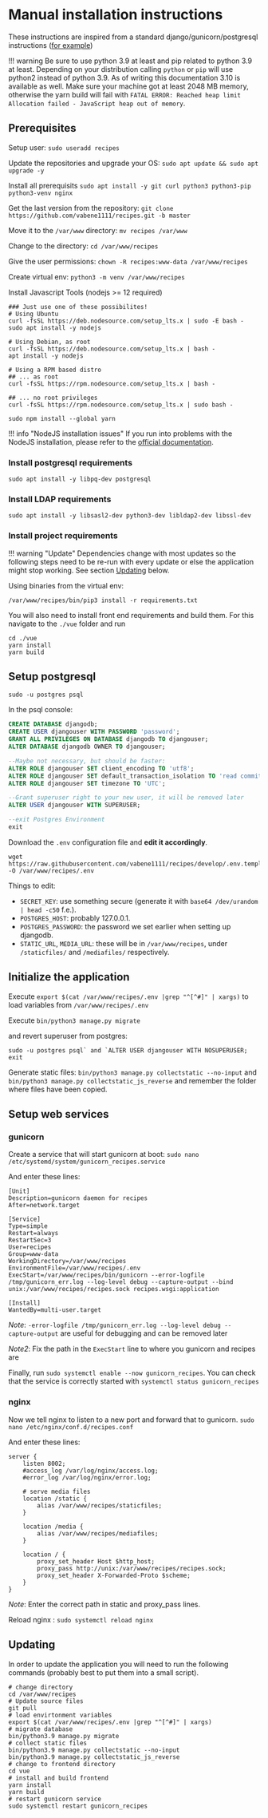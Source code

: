 # Manual installation instructions

These instructions are inspired from a standard django/gunicorn/postgresql instructions ([for example](https://www.digitalocean.com/community/tutorials/how-to-set-up-django-with-postgres-nginx-and-gunicorn-on-ubuntu-16-04))

!!! warning
    Be sure to use python 3.9 at least and pip related to python 3.9 at least. Depending on your distribution calling `python` or `pip` will use python2 instead of python 3.9. As of writing this documentation 3.10 is available as well.
    Make sure your machine got at least 2048 MB memory, otherwise the yarn build will fail with `FATAL ERROR: Reached heap limit Allocation failed - JavaScript heap out of memory`.

## Prerequisites

Setup user: `sudo useradd recipes`

Update the repositories and upgrade your OS: `sudo apt update && sudo apt upgrade -y`

Install all prerequisits `sudo apt install -y git curl python3 python3-pip python3-venv nginx`

Get the last version from the repository: `git clone https://github.com/vabene1111/recipes.git -b master`

Move it to the `/var/www` directory: `mv recipes /var/www`

Change to the directory: `cd /var/www/recipes`

Give the user permissions: `chown -R recipes:www-data /var/www/recipes`

Create virtual env: `python3 -m venv /var/www/recipes`

Install Javascript Tools (nodejs >= 12 required)
```shell
### Just use one of these possibilites!
# Using Ubuntu
curl -fsSL https://deb.nodesource.com/setup_lts.x | sudo -E bash -
sudo apt install -y nodejs

# Using Debian, as root
curl -fsSL https://deb.nodesource.com/setup_lts.x | bash -
apt install -y nodejs

# Using a RPM based distro
## ... as root
curl -fsSL https://rpm.nodesource.com/setup_lts.x | bash -

## ... no root privileges
curl -fsSL https://rpm.nodesource.com/setup_lts.x | sudo bash -
```
```shell
sudo npm install --global yarn
```

!!! info "NodeJS installation issues"
    If you run into problems with the NodeJS installation, please refer to the [official documentation](https://github.com/nodesource/distributions/blob/master/README.md).

### Install postgresql requirements

```shell
sudo apt install -y libpq-dev postgresql
```

### Install LDAP requirements

```shell
sudo apt install -y libsasl2-dev python3-dev libldap2-dev libssl-dev
```

### Install project requirements

!!! warning "Update"
    Dependencies change with most updates so the following steps need to be re-run with every update or else the application might stop working.
    See section [Updating](#updating) below.

Using binaries from the virtual env:

```shell
/var/www/recipes/bin/pip3 install -r requirements.txt
```

You will also need to install front end requirements and build them. For this navigate to the `./vue` folder and run

```shell
cd ./vue
yarn install
yarn build
```

## Setup postgresql

```shell
sudo -u postgres psql
```

In the psql console:

```sql
CREATE DATABASE djangodb;
CREATE USER djangouser WITH PASSWORD 'password';
GRANT ALL PRIVILEGES ON DATABASE djangodb TO djangouser;
ALTER DATABASE djangodb OWNER TO djangouser;

--Maybe not necessary, but should be faster:
ALTER ROLE djangouser SET client_encoding TO 'utf8';
ALTER ROLE djangouser SET default_transaction_isolation TO 'read committed';
ALTER ROLE djangouser SET timezone TO 'UTC';

--Grant superuser right to your new user, it will be removed later
ALTER USER djangouser WITH SUPERUSER;

--exit Postgres Environment
exit
```

Download the `.env` configuration file and **edit it accordingly**.
```shell
wget https://raw.githubusercontent.com/vabene1111/recipes/develop/.env.template -O /var/www/recipes/.env
```

Things to edit:

- `SECRET_KEY`: use something secure (generate it with `base64 /dev/urandom | head -c50` f.e.).
- `POSTGRES_HOST`: probably 127.0.0.1.
- `POSTGRES_PASSWORD`: the password we set earlier when setting up djangodb.
- `STATIC_URL`, `MEDIA_URL`: these will be in `/var/www/recipes`, under `/staticfiles/` and `/mediafiles/` respectively.

## Initialize the application

Execute `export $(cat /var/www/recipes/.env |grep "^[^#]" | xargs)` to load variables from `/var/www/recipes/.env`

Execute `bin/python3 manage.py migrate`

and revert superuser from postgres:

```
sudo -u postgres psql` and `ALTER USER djangouser WITH NOSUPERUSER;
exit
```

Generate static files: `bin/python3 manage.py collectstatic --no-input` and `bin/python3 manage.py collectstatic_js_reverse` and remember the folder where files have been copied.

## Setup web services

### gunicorn

Create a service that will start gunicorn at boot: `sudo nano /etc/systemd/system/gunicorn_recipes.service`

And enter these lines:

```service
[Unit]
Description=gunicorn daemon for recipes
After=network.target

[Service]
Type=simple
Restart=always
RestartSec=3
User=recipes
Group=www-data
WorkingDirectory=/var/www/recipes
EnvironmentFile=/var/www/recipes/.env
ExecStart=/var/www/recipes/bin/gunicorn --error-logfile /tmp/gunicorn_err.log --log-level debug --capture-output --bind unix:/var/www/recipes/recipes.sock recipes.wsgi:application

[Install]
WantedBy=multi-user.target
```

*Note*: `-error-logfile /tmp/gunicorn_err.log --log-level debug --capture-output` are useful for debugging and can be removed later

*Note2*: Fix the path in the `ExecStart` line to where you gunicorn and recipes are

Finally, run `sudo systemctl enable --now gunicorn_recipes`. You can check that the service is correctly started with `systemctl status gunicorn_recipes`

### nginx

Now we tell nginx to listen to a new port and forward that to gunicorn. `sudo nano /etc/nginx/conf.d/recipes.conf`

And enter these lines:

```nginx
server {
    listen 8002;
    #access_log /var/log/nginx/access.log;
    #error_log /var/log/nginx/error.log;

    # serve media files
    location /static {
        alias /var/www/recipes/staticfiles;
    }
    
    location /media {
        alias /var/www/recipes/mediafiles;
    }

    location / {
        proxy_set_header Host $http_host;
        proxy_pass http://unix:/var/www/recipes/recipes.sock;
        proxy_set_header X-Forwarded-Proto $scheme;
    }
}
```

*Note*: Enter the correct path in static and proxy_pass lines.

Reload nginx : `sudo systemctl reload nginx`

## Updating
In order to update the application you will need to run the following commands (probably best to put them into a small script).

```shell
# change directory
cd /var/www/recipes
# Update source files
git pull
# load envirtonment variables
export $(cat /var/www/recipes/.env |grep "^[^#]" | xargs)
# migrate database 
bin/python3.9 manage.py migrate
# collect static files
bin/python3.9 manage.py collectstatic --no-input
bin/python3.9 manage.py collectstatic_js_reverse
# change to frontend directory
cd vue
# install and build frontend
yarn install
yarn build
# restart gunicorn service
sudo systemctl restart gunicorn_recipes
```
